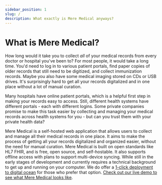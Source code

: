 ```yaml
---
sidebar_position: 1
slug: /
description: What exactly is Mere Medical anyways?
---
```


# What is Mere Medical?

How long would it take you to collect _all_ of your medical records from every doctor or hospital you've been to? For most people, it would take a long time. You'd need to log in to various patient portals, find paper copies of older records that still need to be digitized, and collect immunization records. Maybe you also have some medical imaging stored on CDs or USB drives. It's surprisingly hard to get all your records digitalized and in one place without a lot of manual curation.

Many hospitals have online patient portals, which is a helpful first step in making your records easy to access. Still, different health systems have different portals - each with different logins. Some private companies promise to make this task easier by collecting and managing your medical records across health systems for you - but can you trust them with your private health data?

Mere Medical is a self-hosted web application that allows users to collect and manage all their medical records in one place. It aims to make the process of getting all your records digitalized and organized easier, without the need for manual curation. Mere Medical is built on open standards like HL7 FHIR, and is free, open source, and self-hostable. It also supports offline access with plans to support multi-device syncing. While still in the early stages of development and currently requires a technical background to get up and running on your computer. We do offer a [1-click deployment to digital ocean](./getting-started/deploy-to-do.md) for those who prefer that option. [Check out our live demo to see what Mere Medical looks like](https://app.meremedical.co).
